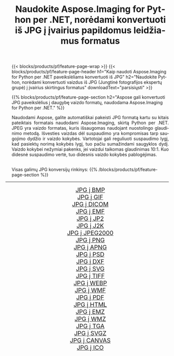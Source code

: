 ﻿---
title: Naudokite Aspose.Imaging for Python per .NET, norėdami konvertuoti iš JPG į įvairius papildomus leidžiamus formatus 
weight: 3920
url: /lt/python-net/conversion/from/jpg/ 
lang: lt
langdirlevel: 2
locales: zh-hans,ja,it,ru,de,es,fr,nl,id,lt,pl,pt,vi,tr,ko,zh-hant,ar,hi,th,sv,cs,uk,he
description: Galite greitai transformuoti iš JPG(Jungtinė fotografijos ekspertų grupė) į įvairius formatus naudodami Aspose.Imaging for Python per .NET.
---

{{< blocks/products/pf/feature-page-wrap >}}
{{< blocks/products/pf/feature-page-header h1="Kaip naudoti Aspose.Imaging for Python per .NET paveikslėliams konvertuoti iš JPG" h2="Naudokite Python, norėdami konvertuoti vaizdus iš JPG (Jungtinė fotografijos ekspertų grupė) į įvairius skirtingus formatus" downloadText="parsisiųsti" >}}


{{% blocks/products/pf/feature-page-section  h2="Aspose gali konvertuoti JPG paveikslėlius į daugybę vaizdo formatų, naudodama Aspose.Imaging for Python per .NET." %}}
<p align=justify>Naudodami Aspose, galite automatiškai pakeisti JPG formatą kartu su kitais pateiktais formatais naudodami Aspose.Imaging, skirtą Python per .NET. JPEG yra vaizdo formatas, kuris išsaugomas naudojant nuostolingo glaudinimo metodą. Išvesties vaizdas dėl suspaudimo yra kompromisas tarp saugojimo dydžio ir vaizdo kokybės. Vartotojai gali reguliuoti suspaudimo lygį, kad pasiektų norimą kokybės lygį, tuo pačiu sumažindami saugyklos dydį. Vaizdo kokybei nežymiai pakenks, jei vaizdui taikomas glaudinimas 10:1. Kuo didesnė suspaudimo vertė, tuo didesnis vaizdo kokybės pablogėjimas.</p>
<br/>
Visas galimų JPG konversijų rinkinys:
{{% /blocks/products/pf/feature-page-section %}}
<div class="container-fluid productfamilypage bg-gray">
    <div class="convertypes bg-gray agp-content section">
        <div class="container">
		<hr style="margin-left:-20px;"/>
		<div class="row other-converters" style="gap: 10px;font-size: 19px;text-align:center;">
		    <div class='col-md-2 other-converter remove-lp remove-rp'><a href="/imaging/lt/python-net/conversion/jpg-to-bmp/" style="padding:15px;">JPG į BMP</a></div><div class='col-md-2 other-converter remove-lp remove-rp'><a href="/imaging/lt/python-net/conversion/jpg-to-gif/" style="padding:15px;">JPG į GIF</a></div><div class='col-md-2 other-converter remove-lp remove-rp'><a href="/imaging/lt/python-net/conversion/jpg-to-dicom/" style="padding:15px;">JPG į DICOM</a></div><div class='col-md-2 other-converter remove-lp remove-rp'><a href="/imaging/lt/python-net/conversion/jpg-to-emf/" style="padding:15px;">JPG į EMF</a></div><div class='col-md-2 other-converter remove-lp remove-rp'><a href="/imaging/lt/python-net/conversion/jpg-to-jp2/" style="padding:15px;">JPG į JP2</a></div><div class='col-md-2 other-converter remove-lp remove-rp'><a href="/imaging/lt/python-net/conversion/jpg-to-j2k/" style="padding:15px;">JPG į J2K</a></div><div class='col-md-2 other-converter remove-lp remove-rp'><a href="/imaging/lt/python-net/conversion/jpg-to-jpeg2000/" style="padding:15px;">JPG į JPEG2000</a></div><div class='col-md-2 other-converter remove-lp remove-rp'><a href="/imaging/lt/python-net/conversion/jpg-to-png/" style="padding:15px;">JPG į PNG</a></div><div class='col-md-2 other-converter remove-lp remove-rp'><a href="/imaging/lt/python-net/conversion/jpg-to-apng/" style="padding:15px;">JPG į APNG</a></div><div class='col-md-2 other-converter remove-lp remove-rp'><a href="/imaging/lt/python-net/conversion/jpg-to-psd/" style="padding:15px;">JPG į PSD</a></div><div class='col-md-2 other-converter remove-lp remove-rp'><a href="/imaging/lt/python-net/conversion/jpg-to-dxf/" style="padding:15px;">JPG į DXF</a></div><div class='col-md-2 other-converter remove-lp remove-rp'><a href="/imaging/lt/python-net/conversion/jpg-to-svg/" style="padding:15px;">JPG į SVG</a></div><div class='col-md-2 other-converter remove-lp remove-rp'><a href="/imaging/lt/python-net/conversion/jpg-to-tiff/" style="padding:15px;">JPG į TIFF</a></div><div class='col-md-2 other-converter remove-lp remove-rp'><a href="/imaging/lt/python-net/conversion/jpg-to-webp/" style="padding:15px;">JPG į WEBP</a></div><div class='col-md-2 other-converter remove-lp remove-rp'><a href="/imaging/lt/python-net/conversion/jpg-to-wmf/" style="padding:15px;">JPG į WMF</a></div><div class='col-md-2 other-converter remove-lp remove-rp'><a href="/imaging/lt/python-net/conversion/jpg-to-pdf/" style="padding:15px;">JPG į PDF</a></div><div class='col-md-2 other-converter remove-lp remove-rp'><a href="/imaging/lt/python-net/conversion/jpg-to-html/" style="padding:15px;">JPG į HTML</a></div><div class='col-md-2 other-converter remove-lp remove-rp'><a href="/imaging/lt/python-net/conversion/jpg-to-emz/" style="padding:15px;">JPG į EMZ</a></div><div class='col-md-2 other-converter remove-lp remove-rp'><a href="/imaging/lt/python-net/conversion/jpg-to-wmz/" style="padding:15px;">JPG į WMZ</a></div><div class='col-md-2 other-converter remove-lp remove-rp'><a href="/imaging/lt/python-net/conversion/jpg-to-tga/" style="padding:15px;">JPG į TGA</a></div><div class='col-md-2 other-converter remove-lp remove-rp'><a href="/imaging/lt/python-net/conversion/jpg-to-svgz/" style="padding:15px;">JPG į SVGZ</a></div><div class='col-md-2 other-converter remove-lp remove-rp'><a href="/imaging/lt/python-net/conversion/jpg-to-canvas/" style="padding:15px;">JPG į CANVAS</a></div><div class='col-md-2 other-converter remove-lp remove-rp'><a href="/imaging/lt/python-net/conversion/jpg-to-ico/" style="padding:15px;">JPG į ICO</a></div>
                </div>
        </div>
    </div>
</div>
<br/>

